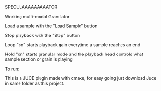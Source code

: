 SPECULAAAAAAAAATOR

Working multi-modal Granulator

Load a sample with the "Load Sample" button

Stop playback with the "Stop" button

Loop "on" starts playback gain everytime a sample reaches an end

Hold "on" starts granular mode and the playback head controls what sample section or grain is playing


To run:

This is a JUCE plugin made with cmake, for easy going just download Juce in same folder as this project. 
